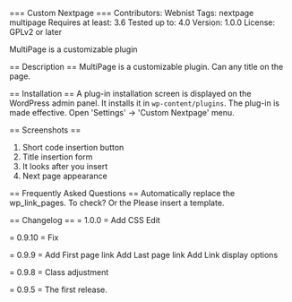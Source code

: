 === Custom Nextpage ===
Contributors: Webnist
Tags: nextpage multipage
Requires at least: 3.6
Tested up to: 4.0
Version: 1.0.0
License: GPLv2 or later

MultiPage is a customizable plugin

== Description ==
MultiPage is a customizable plugin.
Can any title on the page.

== Installation ==
A plug-in installation screen is displayed on the WordPress admin panel.
It installs it in `wp-content/plugins`.
The plug-in is made effective.
Open \'Settings\' -> \'Custom Nextpage\' menu.

== Screenshots ==

1. Short code insertion button
2. Title insertion form
3. It looks after you insert
4. Next page appearance

== Frequently Asked Questions ==
Automatically replace the wp_link_pages. To check?
Or the  Please insert a template.

== Changelog ==
= 1.0.0 =
Add CSS Edit

= 0.9.10 =
Fix

= 0.9.9 =
Add First page link
Add Last page link
Add Link display options

= 0.9.8 =
Class adjustment

= 0.9.5 =
The first release.
